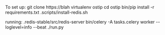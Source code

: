 To set up:
git clone https://blah
virtualenv ostip
cd ostip
bin/pip install -r requirements.txt
.scripts/install-redis.sh

running:
.redis-stable/src/redis-server
bin/celery -A tasks.celery  worker --loglevel=info --beat
./run.py



